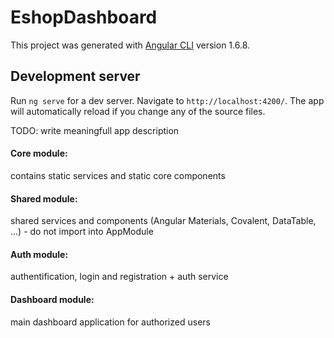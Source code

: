 # EshopDashboard

This project was generated with [Angular CLI](https://github.com/angular/angular-cli) version 1.6.8.

## Development server

Run `ng serve` for a dev server. Navigate to `http://localhost:4200/`. The app will automatically reload if you change any of the source files.

TODO: write meaningfull app description

#### Core module: 
contains static services and static core components

#### Shared module: 
shared services and components (Angular Materials, Covalent, DataTable, ...) - do not import into AppModule

#### Auth module: 
authentification, login and registration + auth service

#### Dashboard module: 
main dashboard application for authorized users